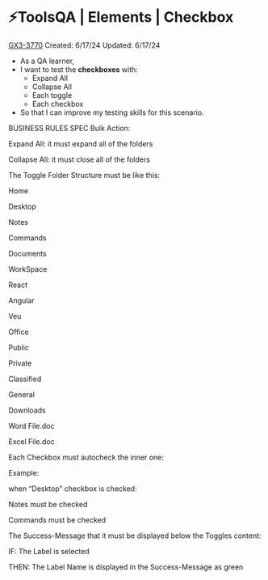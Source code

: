 # ⚡️ToolsQA | Elements | Checkbox

[GX3-3770](https://upexgalaxy42.atlassian.net/browse/GX3-3770) Created: 6/17/24 Updated: 6/17/24

* As a QA learner,
* I want to test the **checkboxes** with:
    * Expand All
    * Collapse All
    * Each toggle
    * Each checkbox
* So that I can improve my testing skills for this scenario.

BUSINESS RULES SPEC
Bulk Action:

Expand All: it must expand all of the folders

Collapse All: it must close all of the folders

The Toggle Folder Structure must be like this:

Home

Desktop

Notes

Commands

Documents

WorkSpace

React

Angular

Veu

Office

Public

Private

Classified

General

Downloads

Word File.doc

Excel File.doc

Each Checkbox must autocheck the inner one:

Example:

when “Desktop” checkbox is checked:

Notes must be checked

Commands must be checked

The Success-Message that it must be displayed below the Toggles content:

IF: The Label is selected

THEN: The Label Name is displayed in the Success-Message as green